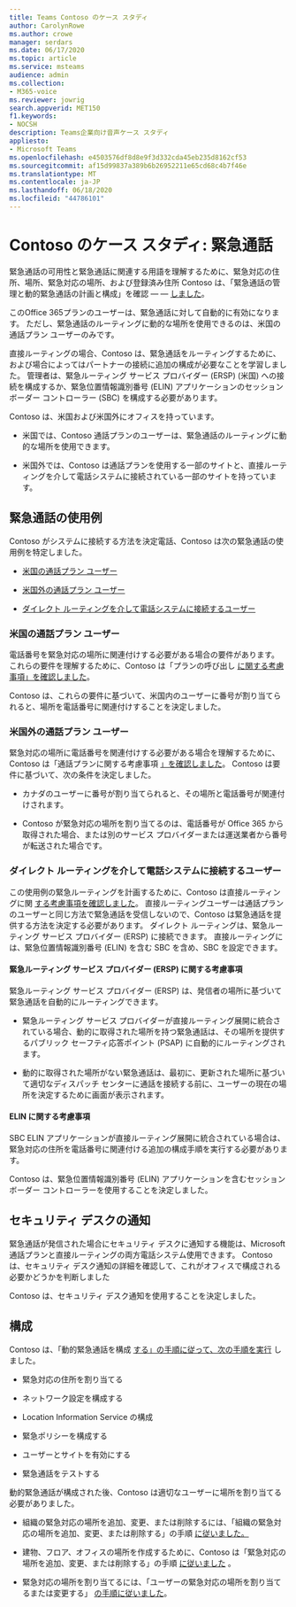 ```yaml
---
title: Teams Contoso のケース スタディ
author: CarolynRowe
ms.author: crowe
manager: serdars
ms.date: 06/17/2020
ms.topic: article
ms.service: msteams
audience: admin
ms.collection:
- M365-voice
ms.reviewer: jowrig
search.appverid: MET150
f1.keywords:
- NOCSH
description: Teams企業向け音声ケース スタディ
appliesto:
- Microsoft Teams
ms.openlocfilehash: e4503576df8d8e9f3d332cda45eb235d8162cf53
ms.sourcegitcommit: af15d99837a389b6b26952211e65cd68c4b7f46e
ms.translationtype: MT
ms.contentlocale: ja-JP
ms.lasthandoff: 06/18/2020
ms.locfileid: "44786101"
---
```

# <a name="contoso-case-study-emergency-calling"></a>Contoso のケース スタディ: 緊急通話

緊急通話の可用性と緊急通話に関連する用語を理解するために、緊急対応の住所、場所、緊急対応の場所、および登録済み住所 Contoso は、「緊急通話の管理と動的緊急通話の計画と構成」を確認 &mdash; &mdash; [しました](configure-dynamic-emergency-calling.md)。 [](what-are-emergency-locations-addresses-and-call-routing.md)

このOffice 365プランのユーザーは、緊急通話に対して自動的に有効になります。 ただし、緊急通話のルーティングに動的な場所を使用できるのは、米国の通話プラン ユーザーのみです。 

直接ルーティングの場合、Contoso は、緊急通話をルーティングするために、および場合によってはパートナーの接続に追加の構成が必要なことを学習しました。 管理者は、緊急ルーティング サービス プロバイダー (ERSP) (米国) への接続を構成するか、緊急位置情報識別番号 (ELIN) アプリケーションのセッション ボーダー コントローラー (SBC) を構成する必要があります。

Contoso は、米国および米国外にオフィスを持っています。

- 米国では、Contoso 通話プランのユーザーは、緊急通話のルーティングに動的な場所を使用できます。 

- 米国外では、Contoso は通話プランを使用する一部のサイトと、直接ルーティングを介して電話システムに接続されている一部のサイトを持っています。

## <a name="emergency-calling-use-cases"></a>緊急通話の使用例

Contoso がシステムに接続する方法を決定電話、Contoso は次の緊急通話の使用例を特定しました。 

- [米国の通話プラン ユーザー](#calling-plan-user-in-the-united-states) 

- [米国外の通話プラン ユーザー](#calling-plan-user-outside-of-the-united-states)

- [ダイレクト ルーティングを介して電話システムに接続するユーザー](#user-who-connects-to-phone-system-through-direct-routing )


### <a name="calling-plan-user-in-the-united-states"></a>米国の通話プラン ユーザー  

電話番号を緊急対応の場所に関連付けする必要がある場合の要件があります。 これらの要件を理解するために、Contoso は「プランの呼び出し [に関する考慮事項」を確認しました](what-are-emergency-locations-addresses-and-call-routing.md#considerations-for-calling-plans)。 

Contoso は、これらの要件に基づいて、米国内のユーザーに番号が割り当てられると、場所を電話番号に関連付けすることを決定しました。

### <a name="calling-plan-user-outside-of-the-united-states"></a>米国外の通話プラン ユーザー 

緊急対応の場所に電話番号を関連付けする必要がある場合を理解するために、Contoso は「通話プランに関する考慮事項  [」を確認しました](what-are-emergency-locations-addresses-and-call-routing.md#considerations-for-calling-plans)。 Contoso は要件に基づいて、次の条件を決定しました。  

-  カナダのユーザーに番号が割り当てられると、その場所と電話番号が関連付けされます。 

- Contoso が緊急対応の場所を割り当てるのは、電話番号が Office 365 から取得された場合、または別のサービス プロバイダーまたは運送業者から番号が転送された場合です。 

### <a name="user-who-connects-to-phone-system-through-direct-routing"></a>ダイレクト ルーティングを介して電話システムに接続するユーザー 

この使用例の緊急ルーティングを計画するために、Contoso は直接ルーティングに関 [する考慮事項を確認しました](what-are-emergency-locations-addresses-and-call-routing.md#considerations-for-direct-routing)。 直接ルーティングユーザーは通話プランのユーザーと同じ方法で緊急通話を受信しないので、Contoso は緊急通話を提供する方法を決定する必要があります。 ダイレクト ルーティングは、緊急ルーティング サービス プロバイダー (ERSP) に接続できます。 直接ルーティングには、緊急位置情報識別番号 (ELIN) を含む SBC を含め、SBC を設定できます。   

#### <a name="emergency-routing-service-provider-ersp-considerations"></a>緊急ルーティング サービス プロバイダー (ERSP) に関する考慮事項

緊急ルーティング サービス プロバイダー (ERSP) は、発信者の場所に基づいて緊急通話を自動的にルーティングできます。  

- 緊急ルーティング サービス プロバイダーが直接ルーティング展開に統合されている場合、動的に取得された場所を持つ緊急通話は、その場所を提供するパブリック セーフティ応答ポイント (PSAP) に自動的にルーティングされます。 

- 動的に取得された場所がない緊急通話は、最初に、更新された場所に基づいて適切なディスパッチ センターに通話を接続する前に、ユーザーの現在の場所を決定するために画面が表示されます。 


#### <a name="elin-considerations"></a>ELIN に関する考慮事項

SBC ELIN アプリケーションが直接ルーティング展開に統合されている場合は、緊急対応の住所を電話番号に関連付ける追加の構成手順を実行する必要があります。  

Contoso は、緊急位置情報識別番号 (ELIN) アプリケーションを含むセッション ボーダー コントローラーを使用することを決定しました。  

## <a name="security-desk-notification"></a>セキュリティ デスクの通知

緊急通話が発信された場合にセキュリティ デスクに通知する機能は、Microsoft 通話プランと直接ルーティングの両方電話システム使用できます。 Contoso は、セキュリティ デスク通知の詳細を確認して、これがオフィスで構成される必要かどうかを判断しました  

Contoso は、セキュリティ デスク通知を使用することを決定しました。

## <a name="configuration"></a>構成 

Contoso は、「動的緊急通話を構成 [する」の手順に従って、次の手順を実行](configure-dynamic-emergency-calling.md) しました。 

- 緊急対応の住所を割り当てる 

- ネットワーク設定を構成する 

- Location Information Service の構成 

- 緊急ポリシーを構成する 

- ユーザーとサイトを有効にする 

- 緊急通話をテストする 

動的緊急通話が構成された後、Contoso は適切なユーザーに場所を割り当てる必要がありました。  

- 組織の緊急対応の場所を追加、変更、または削除するには、「組織の緊急対応の場所を追加、変更、または削除する」の手順 [に従いました。](add-change-remove-emergency-location-organization.md)

- 建物、フロア、オフィスの場所を作成するために、Contoso は「緊急対応の場所を追加、変更、または削除する」の手順 [に従いました](add-change-remove-emergency-place-organization.md) 。 

- 緊急対応の場所を割り当てるには、「ユーザーの緊急対応の場所を割り当てるまたは変更する」 [の手順に従いました](assign-change-emergency-location-user.md)。 

 